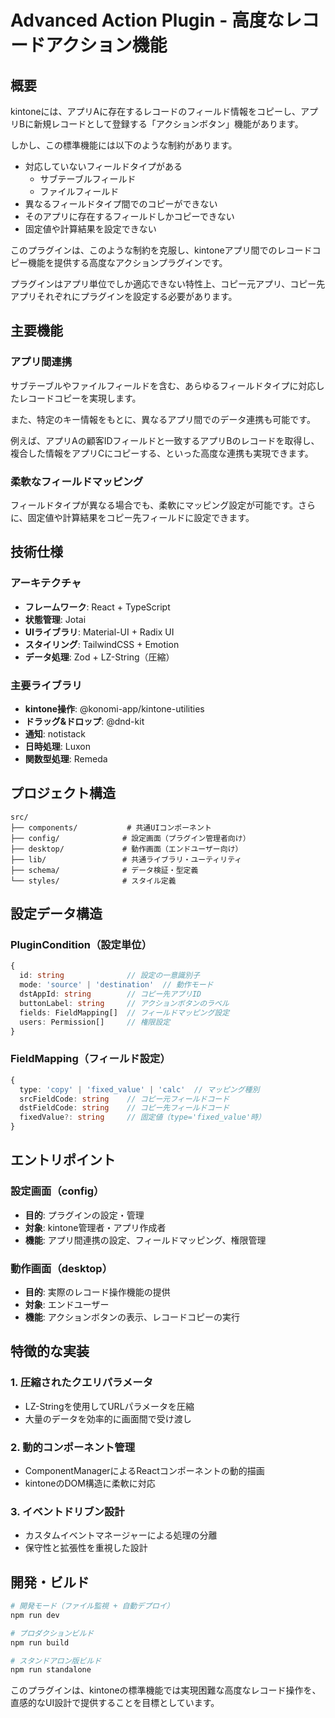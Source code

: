 # Advanced Action Plugin - 高度なレコードアクション機能

## 概要

kintoneには、アプリAに存在するレコードのフィールド情報をコピーし、アプリBに新規レコードとして登録する「アクションボタン」機能があります。

しかし、この標準機能には以下のような制約があります。

- 対応していないフィールドタイプがある
  - サブテーブルフィールド
  - ファイルフィールド
- 異なるフィールドタイプ間でのコピーができない
- そのアプリに存在するフィールドしかコピーできない
- 固定値や計算結果を設定できない

このプラグインは、このような制約を克服し、kintoneアプリ間でのレコードコピー機能を提供する高度なアクションプラグインです。

プラグインはアプリ単位でしか適応できない特性上、コピー元アプリ、コピー先アプリそれぞれにプラグインを設定する必要があります。

## 主要機能

### アプリ間連携

サブテーブルやファイルフィールドを含む、あらゆるフィールドタイプに対応したレコードコピーを実現します。

また、特定のキー情報をもとに、異なるアプリ間でのデータ連携も可能です。

例えば、アプリAの顧客IDフィールドと一致するアプリBのレコードを取得し、複合した情報をアプリCにコピーする、といった高度な連携も実現できます。

### 柔軟なフィールドマッピング

フィールドタイプが異なる場合でも、柔軟にマッピング設定が可能です。さらに、固定値や計算結果をコピー先フィールドに設定できます。

## 技術仕様

### アーキテクチャ
- **フレームワーク**: React + TypeScript
- **状態管理**: Jotai
- **UIライブラリ**: Material-UI + Radix UI
- **スタイリング**: TailwindCSS + Emotion
- **データ処理**: Zod + LZ-String（圧縮）

### 主要ライブラリ
- **kintone操作**: @konomi-app/kintone-utilities
- **ドラッグ&ドロップ**: @dnd-kit
- **通知**: notistack
- **日時処理**: Luxon
- **関数型処理**: Remeda

## プロジェクト構造

```
src/
├── components/           # 共通UIコンポーネント
├── config/              # 設定画面（プラグイン管理者向け）
├── desktop/             # 動作画面（エンドユーザー向け）
├── lib/                 # 共通ライブラリ・ユーティリティ
├── schema/              # データ検証・型定義
└── styles/              # スタイル定義
```

## 設定データ構造

### PluginCondition（設定単位）
```typescript
{
  id: string              // 設定の一意識別子
  mode: 'source' | 'destination'  // 動作モード
  dstAppId: string        // コピー先アプリID
  buttonLabel: string     // アクションボタンのラベル
  fields: FieldMapping[]  // フィールドマッピング設定
  users: Permission[]     // 権限設定
}
```

### FieldMapping（フィールド設定）
```typescript
{
  type: 'copy' | 'fixed_value' | 'calc'  // マッピング種別
  srcFieldCode: string    // コピー元フィールドコード
  dstFieldCode: string    // コピー先フィールドコード
  fixedValue?: string     // 固定値（type='fixed_value'時）
}
```

## エントリポイント

### 設定画面（config）
- **目的**: プラグインの設定・管理
- **対象**: kintone管理者・アプリ作成者
- **機能**: アプリ間連携の設定、フィールドマッピング、権限管理

### 動作画面（desktop）
- **目的**: 実際のレコード操作機能の提供
- **対象**: エンドユーザー
- **機能**: アクションボタンの表示、レコードコピーの実行

## 特徴的な実装

### 1. 圧縮されたクエリパラメータ
- LZ-Stringを使用してURLパラメータを圧縮
- 大量のデータを効率的に画面間で受け渡し

### 2. 動的コンポーネント管理
- ComponentManagerによるReactコンポーネントの動的描画
- kintoneのDOM構造に柔軟に対応

### 3. イベントドリブン設計
- カスタムイベントマネージャーによる処理の分離
- 保守性と拡張性を重視した設計

## 開発・ビルド

```bash
# 開発モード（ファイル監視 + 自動デプロイ）
npm run dev

# プロダクションビルド
npm run build

# スタンドアロン版ビルド
npm run standalone
```

このプラグインは、kintoneの標準機能では実現困難な高度なレコード操作を、直感的なUI設計で提供することを目標としています。